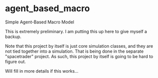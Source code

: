 # agent_based_macro
Simple Agent-Based Macro Model

This is extremely preliminary. I am putting this up here to give myself a backup.

Note that this project by itself is just core simulation classes, and they are not tied together
into a simulation. That is being done in the separate "spacetrader" project. As such, this project
by itself is going to be hard to figure out.

Will fill in more details if this works...
